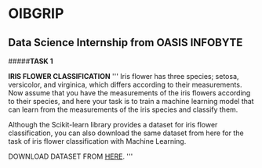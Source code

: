 # OIBGRIP
## Data Science Internship from OASIS INFOBYTE

#####**TASK 1**

**IRIS FLOWER CLASSIFICATION**
'''
Iris flower has three species; setosa, versicolor, and virginica, which differs according to their
measurements. Now assume that you have the measurements of the iris flowers according to
their species, and here your task is to train a machine learning model that can learn from the
measurements of the iris species and classify them.

Although the Scikit-learn library provides a dataset for iris flower classification, you can also
download the same dataset from here for the task of iris flower classification with Machine
Learning. 


DOWNLOAD DATASET FROM [HERE](https://www.kaggle.com/datasets/saurabh00007/iriscsv).
'''

